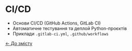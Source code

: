 # CI/CD

- Основи CI/CD (GitHub Actions, GitLab CI)
- Автоматичне тестування та деплой Python-проєктів
- Приклади `.gitlab-ci.yml`, `.github/workflows`

[← До змісту](Home.md)
